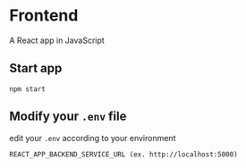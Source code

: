 # Frontend

A React app in JavaScript

## Start app

```
npm start
```

## Modify your `.env` file

edit your `.env` according to your environment

```
REACT_APP_BACKEND_SERVICE_URL (ex. http://localhost:5000)
```
